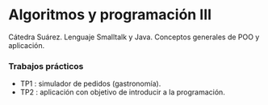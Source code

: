 # Algoritmos y programación III
Cátedra Suárez. Lenguaje Smalltalk y Java. Conceptos generales de POO y aplicación.

### Trabajos prácticos
* TP1 : simulador de pedidos (gastronomía).
* TP2 : aplicación con objetivo de introducir a la programación.
